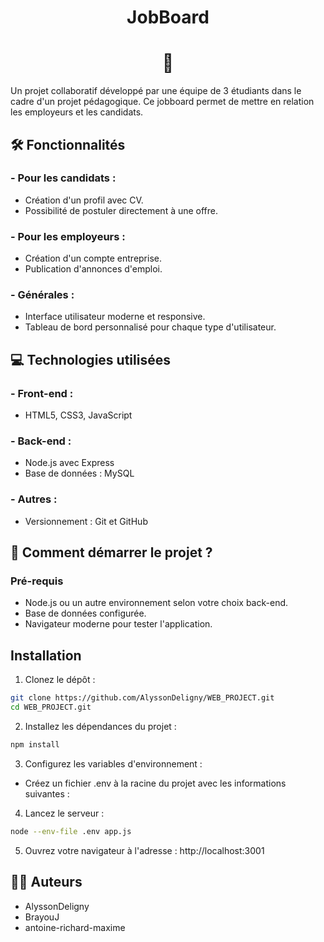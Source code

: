 <h1 align="center">JobBoard</h1>
 
<h1 align="center">🐝</h1>
 
Un projet collaboratif développé par une équipe de 3 étudiants dans le cadre d'un projet pédagogique. Ce jobboard permet de mettre en relation les employeurs et les candidats.
 
## 🛠️ Fonctionnalités
###  - Pour les candidats :
 
- Création d'un profil avec CV.
- Possibilité de postuler directement à une offre.
### - Pour les employeurs :
 
- Création d'un compte entreprise.
- Publication d'annonces d'emploi.
 
### - Générales :
 
- Interface utilisateur moderne et responsive.
- Tableau de bord personnalisé pour chaque type d'utilisateur.
 
## 💻 Technologies utilisées
 
### - Front-end :
 
- HTML5, CSS3, JavaScript
 
### - Back-end :
 
- Node.js avec Express
- Base de données : MySQL
### - Autres :
 
- Versionnement : Git et GitHub
 
## 🚀 Comment démarrer le projet ?
 
### Pré-requis
- Node.js ou un autre environnement selon votre choix back-end.
- Base de données configurée.
- Navigateur moderne pour tester l'application.
 
## Installation
 
1. Clonez le dépôt :
```bash
git clone https://github.com/AlyssonDeligny/WEB_PROJECT.git
cd WEB_PROJECT.git
```
 
2. Installez les dépendances du projet :
```bash
npm install
```
 
3. Configurez les variables d'environnement :
- Créez un fichier .env à la racine du projet avec les informations suivantes :
4. Lancez le serveur :
```bash
node --env-file .env app.js
```
 
5. Ouvrez votre navigateur à l'adresse : http://localhost:3001
 
## 👩‍💻 Auteurs
- AlyssonDeligny
- BrayouJ
- antoine-richard-maxime
